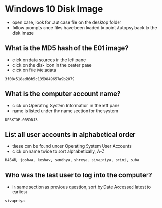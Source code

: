 # Windows 10 Disk Image
* open case, look for .aut case file on the desktop folder
* follow prompts once files have been loaded to point Autopsy back to the disk image

## What is the MD5 hash of the E01 image?
* click on data sources in the left pane
* click on the disk icon in the center pane
* click on File Metadata  
```
3f08c518adb3b5c1359849657a9b2079
```
## What is the computer account name?
* click on Operating System Information in the left pane
* name is listed under the name section for the system
```
DESKTOP-0R59DJ3	
```

## List all user accounts in alphabetical order
* these can be found under Operating System User Accounts
* click on name twice to sort alphabetically, A-Z
```
H4S4N, joshwa, keshav, sandhya, shreya, sivapriya, srini, suba
```

## Who was the last user to log into the computer?
* in same section as previous question, sort by Date Accessed latest to earliest
```
sivapriya
```
